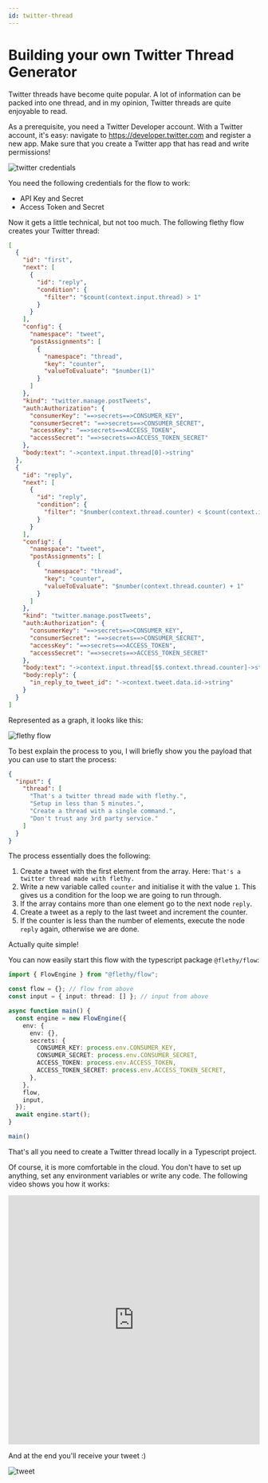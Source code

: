 ```yaml
---
id: twitter-thread
---
```


# Building your own Twitter Thread Generator

Twitter threads have become quite popular. A lot of information can be packed into one thread, and in my opinion, Twitter threads are quite enjoyable to read.

As a prerequisite, you need a Twitter Developer account. With a Twitter account, it's easy: navigate to https://developer.twitter.com and register a new app. Make sure that you create a Twitter app that has read and write permissions!

![twitter credentials](./img/twitter-thread/twitter-credentials.png)

You need the following credentials for the flow to work:

- API Key and Secret
- Access Token and Secret

Now it gets a little technical, but not too much. The following flethy flow creates your Twitter thread:

```json
[
  {
    "id": "first",
    "next": [
      {
        "id": "reply",
        "condition": {
          "filter": "$count(context.input.thread) > 1"
        }
      }
    ],
    "config": {
      "namespace": "tweet",
      "postAssignments": [
        {
          "namespace": "thread",
          "key": "counter",
          "valueToEvaluate": "$number(1)"
        }
      ]
    },
    "kind": "twitter.manage.postTweets",
    "auth:Authorization": {
      "consumerKey": "==>secrets==>CONSUMER_KEY",
      "consumerSecret": "==>secrets==>CONSUMER_SECRET",
      "accessKey": "==>secrets==>ACCESS_TOKEN",
      "accessSecret": "==>secrets==>ACCESS_TOKEN_SECRET"
    },
    "body:text": "->context.input.thread[0]->string"
  },
  {
    "id": "reply",
    "next": [
      {
        "id": "reply",
        "condition": {
          "filter": "$number(context.thread.counter) < $count(context.input.thread)"
        }
      }
    ],
    "config": {
      "namespace": "tweet",
      "postAssignments": [
        {
          "namespace": "thread",
          "key": "counter",
          "valueToEvaluate": "$number(context.thread.counter) + 1"
        }
      ]
    },
    "kind": "twitter.manage.postTweets",
    "auth:Authorization": {
      "consumerKey": "==>secrets==>CONSUMER_KEY",
      "consumerSecret": "==>secrets==>CONSUMER_SECRET",
      "accessKey": "==>secrets==>ACCESS_TOKEN",
      "accessSecret": "==>secrets==>ACCESS_TOKEN_SECRET"
    },
    "body:text": "->context.input.thread[$$.context.thread.counter]->string",
    "body:reply": {
      "in_reply_to_tweet_id": "->context.tweet.data.id->string"
    }
  }
]
```

Represented as a graph, it looks like this:

![flethy flow](./img/twitter-thread/flethy-flow.png)

To best explain the process to you, I will briefly show you the payload that you can use to start the process:

```json
{
  "input": {
    "thread": [
      "That's a twitter thread made with flethy.",
      "Setup in less than 5 minutes.",
      "Create a thread with a single command.",
      "Don't trust any 3rd party service."
    ]
  }
}
```

The process essentially does the following:

1. Create a tweet with the first element from the array. Here: `That's a twitter thread made with flethy.`
2. Write a new variable called `counter` and initialise it with the value `1`. This gives us a condition for the loop we are going to run through.
3. If the array contains more than one element go to the next node `reply`.
4. Create a tweet as a reply to the last tweet and increment the counter.
5. If the counter is less than the number of elements, execute the node `reply` again, otherwise we are done.

Actually quite simple!

You can now easily start this flow with the typescript package `@flethy/flow`:

```ts
import { FlowEngine } from "@flethy/flow";

const flow = {}; // flow from above
const input = { input: thread: [] }; // input from above

async function main() {
  const engine = new FlowEngine({
    env: {
      env: {},
      secrets: {
        CONSUMER_KEY: process.env.CONSUMER_KEY,
        CONSUMER_SECRET: process.env.CONSUMER_SECRET,
        ACCESS_TOKEN: process.env.ACCESS_TOKEN,
        ACCESS_TOKEN_SECRET: process.env.ACCESS_TOKEN_SECRET,
      },
    },
    flow,
    input,
  });
  await engine.start();
}

main()
```

That's all you need to create a Twitter thread locally in a Typescript project.

Of course, it is more comfortable in the cloud. You don't have to set up anything, set any environment variables or write any code. The following video shows you how it works:

<iframe width="100%" height="500" src="https://www.youtube.com/embed/b3TJK7PYQ58" title="YouTube video player" frameborder="0" allow="accelerometer; autoplay; clipboard-write; encrypted-media; gyroscope; picture-in-picture; web-share" allowfullscreen></iframe>

And at the end you'll receive your tweet :)

![tweet](./img/twitter-thread/twitter-thread.png)
